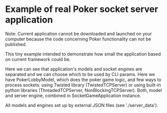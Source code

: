 # Example of real Poker socket server application

Note: Current application cannot be downloaded and launched on your computer because the code concerning Poker functionality can not be published. 

This tiny example intended to demonstrate how small the application based on current framework could be. 

Here we can see that application's models and socket engines are separated and we can choose which to be used by CLI params. Here we have PokerLobbyModel, which does the poker game logic, and few ways to process sockets: using Twisted library (TwistedTCPServer) or using built-in python libraries (ThreadedTCPServer, NonBlockingTCPServer). Both, model and server engine, combined in SocketGameApplication instance.

All models and engines set up by external JSON files (see './server_data').
